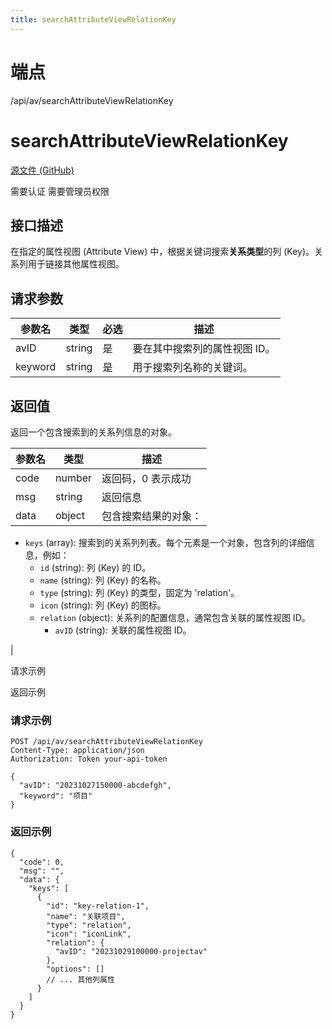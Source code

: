 ```yaml
---
title: searchAttributeViewRelationKey
---
```

# 端点

/api/av/searchAttributeViewRelationKey

# searchAttributeViewRelationKey

[源文件 (GitHub)](https://github.com/siyuan-note/siyuan/blob/master/kernel/api/av.go "查看源文件")

需要认证 需要管理员权限

## 接口描述

在指定的属性视图 (Attribute View) 中，根据关键词搜索**关系类型**的列 (Key)。关系列用于链接其他属性视图。

## 请求参数

| 参数名 | 类型 | 必选 | 描述 |
| --- | --- | --- | --- |
| avID | string | 是 | 要在其中搜索列的属性视图 ID。 |
| keyword | string | 是 | 用于搜索列名称的关键词。 |

## 返回值

返回一个包含搜索到的关系列信息的对象。

| 参数名 | 类型 | 描述 |
| --- | --- | --- |
| code | number | 返回码，0 表示成功 |
| msg | string | 返回信息 |
| data | object | 包含搜索结果的对象：
-   `keys` (array): 搜索到的关系列列表。每个元素是一个对象，包含列的详细信息，例如：
    -   `id` (string): 列 (Key) 的 ID。
    -   `name` (string): 列 (Key) 的名称。
    -   `type` (string): 列 (Key) 的类型，固定为 'relation'。
    -   `icon` (string): 列 (Key) 的图标。
    -   `relation` (object): 关系列的配置信息，通常包含关联的属性视图 ID。
        -   `avID` (string): 关联的属性视图 ID。

 |

请求示例

返回示例

### 请求示例

```
POST /api/av/searchAttributeViewRelationKey
Content-Type: application/json
Authorization: Token your-api-token

{
  "avID": "20231027150000-abcdefgh",
  "keyword": "项目"
}
```

### 返回示例

```
{
  "code": 0,
  "msg": "",
  "data": {
    "keys": [
      {
        "id": "key-relation-1",
        "name": "关联项目",
        "type": "relation",
        "icon": "iconLink",
        "relation": {
          "avID": "20231029100000-projectav"
        },
        "options": []
        // ... 其他列属性
      }
    ]
  }
}
```

